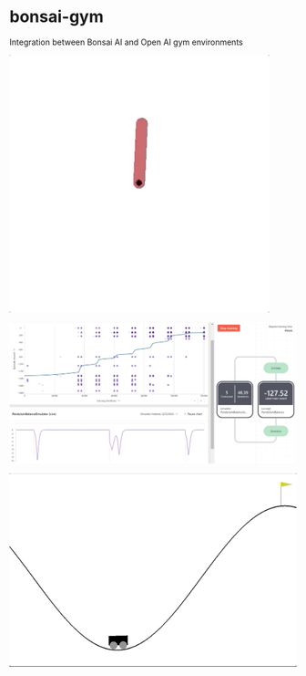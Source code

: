 # bonsai-gym
Integration between Bonsai AI and Open AI gym environments

![Alt Text](assets/pendulum.gif)

![Alt Text](assets/pendulum_bonsai_training.jpg)

![Alt Text](assets/mountain_car.gif)
